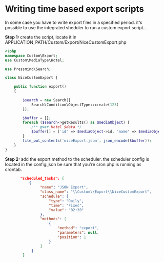 # Writing time based export scripts
In some case you have to write export files in a specified period.
it's possible to use the integrated sheduler to run a custom export script...

**Step 1:**
create the script, locate it in APPLICATION_PATH/Custom/Export/NiceCustomExport.php

```php
<?php
namespace Custom\Export;
use Custom\MediaType\Hotel;

use Pressmind\Search;

class NiceCustomExport {

    public function export()
    {
       
        $search = new Search([
            Search\Condition\ObjectType::create(123)
        ]);

        $buffer = [];
        foreach ($search->getResults() as $mediaObject) {
            /** @var Hotel $data */
            $buffer[] = ['id' => $mediaObject->id, 'name' => $mediaObject->name];
        }
        file_put_contents('niceExport.json', json_encode($buffer));
    }
}
```
**Step 2:**
add the export method to the scheduler.
the scheduler config is located in the config.json
be sure that you're cron.php is running as crontab.

```json
       "scheduled_tasks": [
           {
                "name": "JSON Export",
                "class_name": "\\Custom\\Export\\NiceCustomExport",
                "schedule": {
                    "type": "Daily",
                    "time": "Fixed",
                    "value": "02:30"
                },
                "methods": [
                    {
                        "method": "export",
                        "parameters": null,
                        "position": 1
                    }
                ]
            }
        ]
```